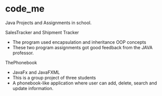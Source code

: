 # code_me

Java Projects and Assignments in school.

SalesTracker and Shipment Tracker
- The program used encapsulation and inheritance OOP concepts
- These two program assignments got good feedback from the JAVA professor.

ThePhonebook
- JavaFx and JavaFXML
- This is a group project of three students
- A phonebook-like application where user can add, delete, search and update information. 

